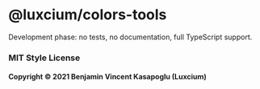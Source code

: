 # @luxcium/colors-tools

Development phase: no tests, no documentation, full TypeScript support.

### MIT Style License

#### Copyright &copy; 2021 Benjamin Vincent Kasapoglu (Luxcium)

